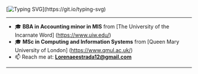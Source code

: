  [![Typing SVG](https://readme-typing-svg.herokuapp.com?font=Mouse+Memoirs&size=50&pause=20&color=FFC0CB&vCenter=true&width=600&height=70&repeat=true&lines=+Hello!+My++Name+is+Lorena+Estrada+💞️;)](https://git.io/typing-svg) 
 ***************
- 🎓 **BBA in Accounting minor in MIS** from [The University of the Incarnate Word] (https://www.uiw.edu/)
- 🎓 **MSc in Computing and Information Systems** from [Queen Mary University of London] (https://www.qmul.ac.uk/)                                                  
- 📫 Reach me at: **Lorenaeestrada12@gmail.com**

***************

  

